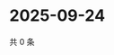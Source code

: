 # 2025-09-24

共 0 条

<!-- BEGIN ZHIHUVIDEO -->
<!-- 最后更新时间 Wed Sep 24 2025 23:11:32 GMT+0800 (China Standard Time) -->

<!-- END ZHIHUVIDEO -->
